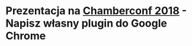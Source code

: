 # Prezentacja na [Chamberconf 2018](http://chamberconf.pl/) - Napisz własny plugin do Google Chrome 

